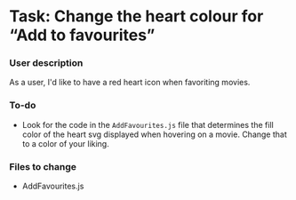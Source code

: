 # Task: Change the heart colour for “Add to favourites”

### User description

As a user, I'd like to have a red heart icon when favoriting movies.

### To-do
-  Look for the code in the `AddFavourites.js` file that determines the fill color of the heart svg displayed when hovering on a movie. Change that to a color of your liking.

### Files to change

- AddFavourites.js
